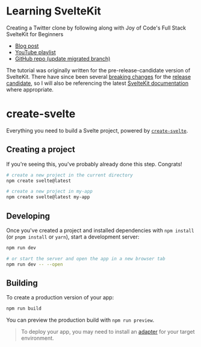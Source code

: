 # Learning SvelteKit

Creating a Twitter clone by following along with Joy of Code's Full Stack SvelteKit for Beginners
- [Blog post](https://joyofcode.xyz/sveltekit-for-beginners)
- [YouTube playlist](https://www.youtube.com/playlist?list=PLA9WiRZ-IS_zXZZyW4qfj0akvOAtk6MFS)
- [GitHub repo (update migrated branch)](https://github.com/JoysOfCode/sveltekit-for-beginners/tree/migration)

The tutorial was originally written for the pre-release-candidate version of SvelteKit. There have since been several [breaking changes](https://github.com/sveltejs/kit/discussions/5748) for the [release candidate](https://svelte.dev/blog/whats-new-in-svelte-october-2022), so I will also be referencing the latest [SvelteKit documentation](https://kit.svelte.dev/docs/introduction) where appropriate.

# create-svelte

Everything you need to build a Svelte project, powered by [`create-svelte`](https://github.com/sveltejs/kit/tree/master/packages/create-svelte).

## Creating a project

If you're seeing this, you've probably already done this step. Congrats!

```bash
# create a new project in the current directory
npm create svelte@latest

# create a new project in my-app
npm create svelte@latest my-app
```

## Developing

Once you've created a project and installed dependencies with `npm install` (or `pnpm install` or `yarn`), start a development server:

```bash
npm run dev

# or start the server and open the app in a new browser tab
npm run dev -- --open
```

## Building

To create a production version of your app:

```bash
npm run build
```

You can preview the production build with `npm run preview`.

> To deploy your app, you may need to install an [adapter](https://kit.svelte.dev/docs/adapters) for your target environment.
